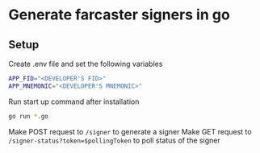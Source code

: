 # Generate farcaster signers in go

## Setup

Create .env file and set the following variables

```bash
APP_FID="<DEVELOPER'S FID>"
APP_MNEMONIC="<DEVELOPER'S MNEMONIC>"
```

Run start up command after installation

```bash
go run *.go
```

Make POST request to `/signer` to generate a signer
Make GET request to `/signer-status?token=$pollingToken` to poll status of the signer
